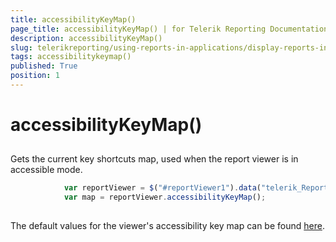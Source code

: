 ```yaml
---
title: accessibilityKeyMap()
page_title: accessibilityKeyMap() | for Telerik Reporting Documentation
description: accessibilityKeyMap()
slug: telerikreporting/using-reports-in-applications/display-reports-in-applications/web-application/html5-report-viewer/api-reference/reportviewer/methods/accessibilitykeymap()
tags: accessibilitykeymap()
published: True
position: 1
---
```


# accessibilityKeyMap()



## 

Gets the current key shortcuts map, used when the report viewer is in accessible mode.
        

	
````js
            var reportViewer = $("#reportViewer1").data("telerik_ReportViewer");            
            var map = reportViewer.accessibilityKeyMap();
          
````



The default values for the viewer's accessibility key map can be found
          [here](55754fd3-073a-411b-bc58-42bfecefbc5b#accessibility-key-map).
        
